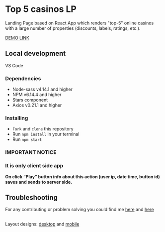 # Top 5 casinos LP
Landing Page based on React App which renders "top-5" online casinos with a large number of properties (discounts, labels, ratings, etc.).

[DEMO LINK](https://gponomarenkoorg.github.io/topfive/)

## Local development
VS Code


### Dependencies
* Node-sass v4.14.1 and higher
* NPM v6.14.4 and higher
* Stars component
* Axios v0.21.1 and higher


### Installing

* `Fork` and `clone` this repository
* Run `npm install` in your terminal
* Run `npm start`

### IMPORTANT NOTICE
### It is only client side app 
<strong>
On click “Play” button info about this action (user ip, date time, button id) saves and sends to server side.
</strong>

## Troubleshooting

For any contributing or problem solving you could find me [here](https://www.linkedin.com/in/grygoriyponomarenko/) and [here](https://t.me/grygoriyponomarenko/)

## 

Layout designs: [desktop](https://drive.google.com/file/d/119fxJMIRq8W4kk12i4Ww15JaBwo-SAdB/view?usp=sharing) and [mobile](
https://drive.google.com/file/d/1bsmsoRrKB6sZSAWfM2ofBM3MR2Noo318/view?usp=sharing)


